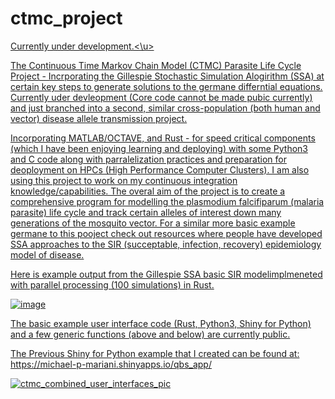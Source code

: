 # ctmc_project

<u>Currently under development.<\u> 

The Continuous Time Markov Chain Model (CTMC) Parasite Life Cycle Project - Incrporating the Gillespie Stochastic Simulation Alogirithm (SSA) at certain key steps to generate solutions to the germane differntial equations. Currently uder devleopment (Core code cannot be made pubic currently) and just branched into a second, similar cross-population (both human and vector) disease allele transmission project.

Incorporating MATLAB/OCTAVE, and Rust - for speed critical components (which I have been enjoying learning and deploying) with some Python3 and C code along with parralelization practices and preparation for deoployment on HPCs (High Performance Computer Clusters). I am also using this project to work on my continuous integration knowledge/capabilities. The overal aim of the project is to create a comprehensive program for modelling the plasmodium falcifiparum (malaria parasite) life cycle and track certain alleles of interest down many generations of the mosquito vector. For a similar more basic example germane to this pooject check out resources where people have developed SSA approaches to the SIR (succeptable, infection, recovery) epidemiology model of disease. 

Here is example output from the Gillespie SSA basic SIR modelimplmeneted with parallel processing (100 simulations) in Rust. 

![image](https://github.com/user-attachments/assets/71d56f19-c658-48a2-b7d6-c7a58121492f)

The basic example user interface code (Rust, Python3, Shiny for Python) and a few generic functions (above and below) are currently public.

The Previous Shiny for Python example that I created can be found at: https://michael-p-mariani.shinyapps.io/qbs_app/

![ctmc_combined_user_interfaces_pic](https://github.com/user-attachments/assets/81c66314-8b98-44d9-8ae9-2351bb74bf87)
